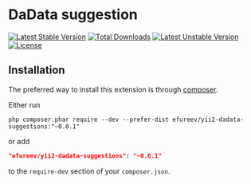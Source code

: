 DaData suggestion
=================
[![Latest Stable Version](https://poser.pugx.org/efureev/yii2-dadata-suggestions/v/stable)](https://packagist.org/packages/efureev/yii2-dadata-suggestions) 
[![Total Downloads](https://poser.pugx.org/efureev/yii2-dadata-suggestions/downloads)](https://packagist.org/packages/efureev/yii2-dadata-suggestions) 
[![Latest Unstable Version](https://poser.pugx.org/efureev/yii2-dadata-suggestions/v/unstable)](https://packagist.org/packages/efureev/yii2-dadata-suggestions) 
[![License](https://poser.pugx.org/efureev/yii2-dadata-suggestions/license)](https://packagist.org/packages/efureev/yii2-dadata-suggestions)


Installation
------------

The preferred way to install this extension is through [composer](http://getcomposer.org/download/).

Either run

```
php composer.phar require --dev --prefer-dist efureev/yii2-dadata-suggestions:"~0.0.1"
```

or add

```json
"efureev/yii2-dadata-suggestions": "~0.0.1"
```

to the `require-dev` section of your `composer.json`.
